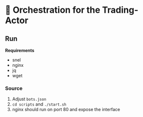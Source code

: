 # 🦕 Orchestration for the Trading-Actor

## Run

**Requirements**

- snel
- nginx
- jq
- wget

### Source
1. Adjust `bots.json`
2. `cd scripts` and `./start.sh`
3. nginx should run on port 80 and expose the interface